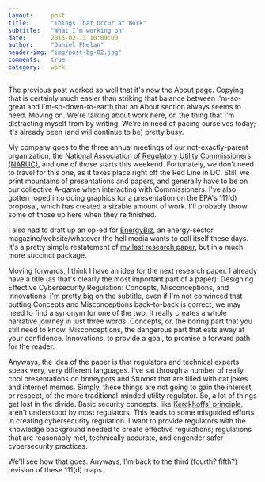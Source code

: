 ```yaml
---
layout:     post
title:      "Things That Occur at Work"
subtitle:   "What I'm working on"
date:       2015-02-13 10:09:00
author:     "Daniel Phelan"
header-img: "img/post-bg-02.jpg"
comments:   true
category:   work
---
```


The previous post worked so well that it's now the About page. Copying that is certainly much easier than striking that balance between I'm-so-great and I'm-so-down-to-earth that an About section always seems to need. Moving on. We're talking about work here, or, the thing that I'm distracting myself from by writing. We're in need of pacing ourselves today; it's already been (and will continue to be) pretty busy.

My company goes to the three annual meetings of our not-exactly-parent organization, the [National Association of Regulatory Utility Commissioners (NARUC)](http://www.naruc.org), and one of those starts this weekend. Fortunately, we don't need to travel for this one, as it takes place right off the Red Line in DC. Still, we print mountains of presentations and papers, and generally have to be on our collective A-game when interacting with Commissioners. I've also gotten roped into doing graphics for a presentation on the EPA's 111(d) proposal, which has created a sizable amount of work. I'll probably throw some of those up here when they're finished.

I also had to draft up an op-ed for [EnergyBiz](http://www.energybiz.com), an energy-sector magazine/website/whatever the hell media wants to call itself these days. It's a pretty simple restatement of [my last research paper](http://communities.nrri.org/research-papers/-/document_library_display/3stN/view/0/15401?_110_INSTANCE_3stN_redirect=http%3A%2F%2Fcommunities.nrri.org%2Fresearch-papers%3Fp_p_id%3D110_INSTANCE_3stN%26p_p_lifecycle%3D0%26p_p_state%3Dnormal%26p_p_mode%3Dview%26p_p_col_id%3Dcolumn-2%26p_p_col_count%3D1), but in a much more succinct package.

Moving forwards, I think I have an idea for the next research paper. I already have a title (as that's clearly the most important part of a paper): Designing Effective Cybersecurity Regulation: Concepts, Misconceptions, and Innovations. I'm pretty big on the subtitle, even if I'm not convinced that putting Concepts and Misconceptions back-to-back is correct; we may need to find a synonym for one of the two. It really creates a whole narrative journey in just three words. Concepts, or, the boring part that you still need to know. Misconceptions, the dangerous part that eats away at your confidence. Innovations, to provide a goal, to promise a forward path for the reader.

Anyways, the idea of the paper is that regulators and technical experts speak very, very different languages. I've sat through a number of really cool presentations on honeypots and Stuxnet that are filled with cat jokes and internet memes. Simply, these things are not going to gain the interest, or respect, of the more traditional-minded utility regulator. So, a lot of things get lost in the divide. Basic security concepts, like [Kerckhoffs' principle](http://www.crypto-it.net/eng/theory/kerckhoffs.html), aren't understood by most regulators. This leads to some misguided efforts in creating cybersecurity regulation. I want to provide regulators with the knowledge background needed to create effective regulations; regulations that are reasonably met, technically accurate, and engender safer cybersecurity practices.

We'll see how that goes. Anyways, I'm back to the third (fourth? fifth?) revision of these 111(d) maps.

